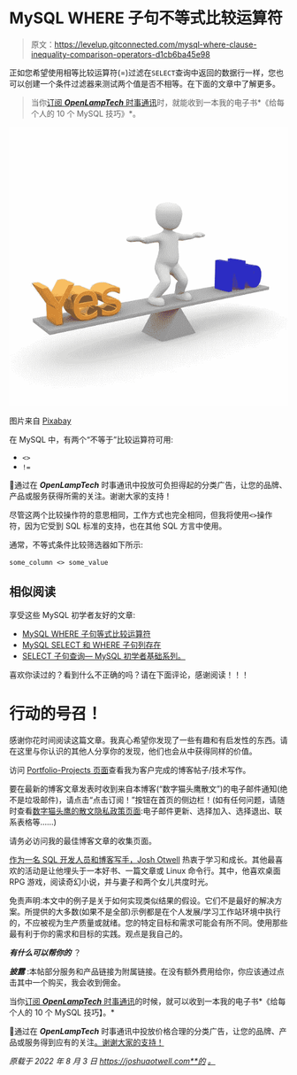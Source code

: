 # MySQL WHERE 子句不等式比较运算符

> 原文：<https://levelup.gitconnected.com/mysql-where-clause-inequality-comparison-operators-d1cb6ba45e98>

正如您希望使用相等比较运算符(=)过滤在`SELECT`查询中返回的数据行一样，您也可以创建一个条件过滤器来测试两个值是否不相等。在下面的文章中了解更多。

> 当你[订阅 ***OpenLampTech*** 时事通讯](http://openlamptech.substack.com)时，就能收到一本我的电子书*《给每个人的 10 个 MySQL 技巧》*。

![](img/a781d3e9273e63ac5ec7715eda7eb423.png)

图片来自 [Pixabay](https://pixabay.com/?utm_source=link-attribution&utm_medium=referral&utm_campaign=image&utm_content=1013752)

在 MySQL 中，有两个“不等于”比较运算符可用:

*   `<>`
*   `!=`

📰通过在 ***OpenLampTech*** 时事通讯中投放可负担得起的分类广告，让您的品牌、产品或服务获得所需的关注。谢谢大家的支持！

尽管这两个比较操作符的意思相同，工作方式也完全相同，但我将使用`<>`操作符，因为它受到 SQL 标准的支持，也在其他 SQL 方言中使用。

通常，不等式条件比较筛选器如下所示:

```
some_column <> some_value
```

## 相似阅读

享受这些 MySQL 初学者友好的文章:

*   [MySQL WHERE 子句等式比较运算符](https://joshuaotwell.com/mysql-where-clause-equality-comparison-operator/)
*   [MySQL SELECT 和 WHERE 子句列存在](https://joshuaotwell.com/mysql-select-and-where-clause-column-existence/)
*   [SELECT 子句查询— MySQL 初学者基础系列。](https://joshuaotwell.com/select-clause-queries-mysql-beginner-basics-series/)

喜欢你读过的？看到什么不正确的吗？请在下面评论，感谢阅读！！！

# 行动的号召！

感谢你花时间阅读这篇文章。我真心希望你发现了一些有趣和有启发性的东西。请在这里与你认识的其他人分享你的发现，他们也会从中获得同样的价值。

访问 [Portfolio-Projects 页面](https://wp.me/P28ctb-3KD)查看我为客户完成的博客帖子/技术写作。

要在最新的博客文章发表时收到来自本博客(“数字猫头鹰散文”)的电子邮件通知(绝不是垃圾邮件)，请点击“点击订阅！”按钮在首页的侧边栏！(如有任何问题，请随时查看[数字猫头鹰的散文隐私政策页面](https://wp.me/P28ctb-3gI):电子邮件更新、选择加入、选择退出、联系表格等……)

请务必访问我的最佳博客文章的收集页面。

[作为一名 SQL 开发人员和博客写手，Josh Otwell](https://joshuaotwell.com/about/) 热衷于学习和成长。其他最喜欢的活动是让他埋头于一本好书、一篇文章或 Linux 命令行。其中，他喜欢桌面 RPG 游戏，阅读奇幻小说，并与妻子和两个女儿共度时光。

免责声明:本文中的例子是关于如何实现类似结果的假设。它们不是最好的解决方案。所提供的大多数(如果不是全部)示例都是在个人发展/学习工作站环境中执行的，不应被视为生产质量或就绪。您的特定目标和需求可能会有所不同。使用那些最有利于你的需求和目标的实践。观点是我自己的。

***有什么可以帮你的*** ？

***披露*** :本帖部分服务和产品链接为附属链接。在没有额外费用给你，你应该通过点击其中一个购买，我会收到佣金。

当你[订阅 ***OpenLampTech*** 时事通讯](http://openlamptech.substack.com)的时候，就可以收到一本我的电子书*《给每个人的 10 个 MySQL 技巧】。*

📰通过在 ***OpenLampTech*** 时事通讯中投放价格合理的分类广告，让您的品牌、产品或服务得到应有的关注[。谢谢大家的支持！](https://ko-fi.com/s/7dfe9ce108)

*原载于 2022 年 8 月 3 日 https://joshuaotwell.com**的* [*。*](https://joshuaotwell.com/mysql-where-clause-inequality-comparison-operators/)